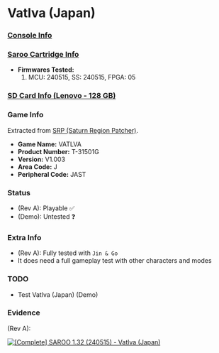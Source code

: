 # Vatlva (Japan)

### [Console Info](../../../../Info/Consoles/VA13/README.md)

### [Saroo Cartridge Info](../../../../Info/Cartridges/RetroGameParadiseStore/1.32F/README.md)

- <b>Firmwares Tested:</b>
  1. MCU: 240515, SS: 240515, FPGA: 05

### [SD Card Info (Lenovo - 128 GB)](../../../../Info/SdCards/Lenovo/128GB/README.md)

### Game Info

Extracted from [SRP (Saturn Region Patcher)](https://segaxtreme.net/resources/saturn-region-patcher.81/download).

- <b>Game Name:</b> VATLVA
- <b>Product Number:</b> T-31501G
- <b>Version:</b> V1.003
- <b>Area Code:</b> J
- <b>Peripheral Code:</b> JAST

### Status

- (Rev A): Playable :white_check_mark:
- (Demo): Untested :question:

### Extra Info

- (Rev A): Fully tested with `Jin & Go`
- It does need a full gameplay test with other characters and modes

### TODO

- Test Vatlva (Japan) (Demo)

### Evidence

(Rev A):

[![[Complete] SAROO 1.32 (240515) - Vatlva (Japan)](https://img.youtube.com/vi/CJceGPba2Og/0.jpg)](https://www.youtube.com/watch?v=CJceGPba2Og)
